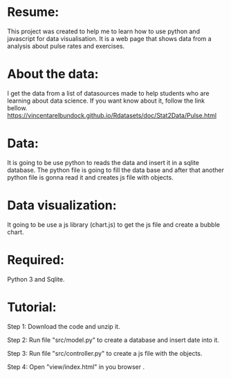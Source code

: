 # Resume:
This project was created to help me to learn how to use python and javascript for data visualisation. It is a web page that shows data from a analysis about pulse rates and exercises. 

# About the data:
I get the data from a list of datasources made to help students who are learning about data science. If you want know about it, follow the  link bellow.
https://vincentarelbundock.github.io/Rdatasets/doc/Stat2Data/Pulse.html

# Data:
It is going to be use python to reads the data and insert it in a sqlite database. The python file is going to fill the data base and after that another python file is gonna read it and creates js file with objects.

# Data visualization:
It going to be use a js library (chart.js) to get the js file and create a bubble chart.


# Required:
Python 3 and Sqlite.

# Tutorial:

Step 1: Download the code and unzip it.

Step 2: Run file "src/model.py" to create a database and insert date into it.

Step 3: Run file "src/controller.py" to create a js file with the objects.

Step 4: Open "view/index.html"  in you browser .
